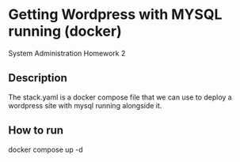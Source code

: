 # Getting Wordpress with MYSQL running (docker)

System Administration Homework 2


## Description

The stack.yaml is a docker compose file that we can use to deploy a wordpress site with mysql running alongside it.

## How to run

docker compose up -d